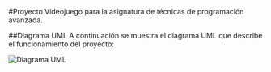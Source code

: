 #Proyecto 
Videojuego para la asignatura de técnicas de programación avanzada.

##Diagrama UML
A continuación se muestra el diagrama UML que describe el funcionamiento del proyecto:

![Diagrama UML]()
